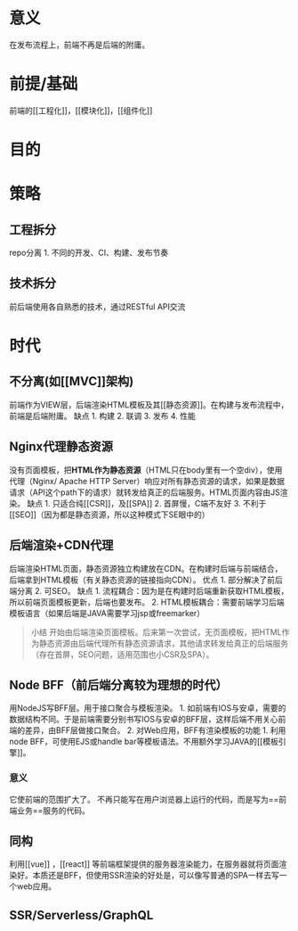 # 意义
在发布流程上，前端不再是后端的附庸。
# 前提/基础
前端的[[工程化]]，[[模块化]]，[[组件化]]
# 目的
# 策略
## 工程拆分
repo分离
	1. 不同的开发、CI、构建、发布节奏
## 技术拆分
前后端使用各自熟悉的技术，通过RESTful API交流
# 时代
## 不分离(如[[MVC]]架构)
前端作为VIEW层，后端渲染HTML模板及其[[静态资源]]。在构建与发布流程中，前端是后端附庸。
缺点
	1. 构建
	2. 联调
	3. 发布
	4. 性能
## Nginx代理静态资源
没有页面模板，把**HTML作为静态资源**（HTML只在body里有一个空div），使用代理（Nginx/ Apache HTTP Server）响应对所有静态资源的请求，如果是数据请求（API这个path下的请求）就转发给真正的后端服务。HTML页面内容由JS渲染。
缺点
	1. 只适合纯[[CSR]]，及[[SPA]]
	2. 首屏慢，C端不友好
	3. 不利于[[SEO]]（因为都是静态资源，所以这种模式下SE眼中的）
## 后端渲染+CDN代理
后端渲染HTML页面，静态资源独立构建放在CDN。在构建时后端与前端结合，后端拿到HTML模板（有关静态资源的链接指向CDN）。
优点
	1. 部分解决了前后端分离
	2. 可SEO。
缺点
	1. 流程耦合：因为是在构建时后端重新获取HTML模板，所以前端页面模板更新，后端也要发布。
	2. HTML模板耦合：需要前端学习后端模板语言（如果后端是JAVA需要学习jsp或freemarker）
> 小结
> 开始由后端渲染页面模板。后来第一次尝试，无页面模板，把HTML作为静态资源由后端代理所有静态资源请求，其他请求转发给真正的后端服务（存在首屏，SEO问题，适用范围也小CSR及SPA）。
## Node BFF（前后端分离较为理想的时代）
用NodeJS写BFF层。用于接口聚合与模板渲染。
	1. 如前端有IOS与安卓，需要的数据结构不同。于是前端需要分别书写IOS与安卓的BFF层，这样后端不用关心前端的差异，由BFF层做接口聚合。
	2. 对Web应用，BFF有渲染模板的功能
		1. 利用node BFF，可使用EJS或handle bar等模板语法。不用额外学习JAVA的[[模板引擎]]。
### 意义
它使前端的范围扩大了。
	不再只能写在用户浏览器上运行的代码，而是写为==前端业务==服务的代码。
## 同构
利用[[vue]] ，[[react]] 等前端框架提供的服务器渲染能力，在服务器就将页面渲染好。本质还是BFF，但使用SSR渲染的好处是，可以像写普通的SPA一样去写一个web应用。
## SSR/Serverless/GraphQL